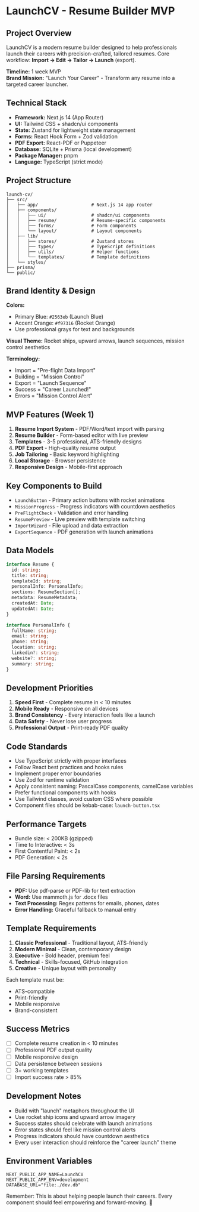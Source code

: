 # LaunchCV - Resume Builder MVP

## Project Overview
LaunchCV is a modern resume builder designed to help professionals launch their careers with precision-crafted, tailored resumes. Core workflow: **Import → Edit → Tailor → Launch** (export).

**Timeline:** 1 week MVP  
**Brand Mission:** "Launch Your Career" - Transform any resume into a targeted career launcher.

## Technical Stack
- **Framework:** Next.js 14 (App Router)
- **UI:** Tailwind CSS + shadcn/ui components
- **State:** Zustand for lightweight state management
- **Forms:** React Hook Form + Zod validation
- **PDF Export:** React-PDF or Puppeteer
- **Database:** SQLite + Prisma (local development)
- **Package Manager:** pnpm
- **Language:** TypeScript (strict mode)

## Project Structure
```
launch-cv/
├── src/
│   ├── app/                    # Next.js 14 app router
│   ├── components/
│   │   ├── ui/                 # shadcn/ui components
│   │   ├── resume/             # Resume-specific components
│   │   ├── forms/              # Form components
│   │   └── layout/             # Layout components
│   ├── lib/
│   │   ├── stores/             # Zustand stores
│   │   ├── types/              # TypeScript definitions
│   │   ├── utils/              # Helper functions
│   │   └── templates/          # Template definitions
│   └── styles/
├── prisma/
└── public/
```

## Brand Identity & Design
**Colors:**
- Primary Blue: `#2563eb` (Launch Blue)
- Accent Orange: `#f97316` (Rocket Orange)
- Use professional grays for text and backgrounds

**Visual Theme:** Rocket ships, upward arrows, launch sequences, mission control aesthetics

**Terminology:**
- Import = "Pre-flight Data Import"
- Building = "Mission Control"
- Export = "Launch Sequence"
- Success = "Career Launched!"
- Errors = "Mission Control Alert"

## MVP Features (Week 1)
1. **Resume Import System** - PDF/Word/text import with parsing
2. **Resume Builder** - Form-based editor with live preview
3. **Templates** - 3-5 professional, ATS-friendly designs
4. **PDF Export** - High-quality resume output
5. **Job Tailoring** - Basic keyword highlighting
6. **Local Storage** - Browser persistence
7. **Responsive Design** - Mobile-first approach

## Key Components to Build
- `LaunchButton` - Primary action buttons with rocket animations
- `MissionProgress` - Progress indicators with countdown aesthetics
- `PreFlightCheck` - Validation and error handling
- `ResumePreview` - Live preview with template switching
- `ImportWizard` - File upload and data extraction
- `ExportSequence` - PDF generation with launch animations

## Data Models
```typescript
interface Resume {
  id: string;
  title: string;
  templateId: string;
  personalInfo: PersonalInfo;
  sections: ResumeSection[];
  metadata: ResumeMetadata;
  createdAt: Date;
  updatedAt: Date;
}

interface PersonalInfo {
  fullName: string;
  email: string;
  phone: string;
  location: string;
  linkedin?: string;
  website?: string;
  summary: string;
}
```

## Development Priorities
1. **Speed First** - Complete resume in < 10 minutes
2. **Mobile Ready** - Responsive on all devices
3. **Brand Consistency** - Every interaction feels like a launch
4. **Data Safety** - Never lose user progress
5. **Professional Output** - Print-ready PDF quality

## Code Standards
- Use TypeScript strictly with proper interfaces
- Follow React best practices and hooks rules
- Implement proper error boundaries
- Use Zod for runtime validation
- Apply consistent naming: PascalCase components, camelCase variables
- Prefer functional components with hooks
- Use Tailwind classes, avoid custom CSS where possible
- Component files should be kebab-case: `launch-button.tsx`

## Performance Targets
- Bundle size: < 200KB (gzipped)
- Time to Interactive: < 3s
- First Contentful Paint: < 2s
- PDF Generation: < 2s

## File Parsing Requirements
- **PDF:** Use pdf-parse or PDF-lib for text extraction
- **Word:** Use mammoth.js for .docx files
- **Text Processing:** Regex patterns for emails, phones, dates
- **Error Handling:** Graceful fallback to manual entry

## Template Requirements
1. **Classic Professional** - Traditional layout, ATS-friendly
2. **Modern Minimal** - Clean, contemporary design
3. **Executive** - Bold header, premium feel
4. **Technical** - Skills-focused, GitHub integration
5. **Creative** - Unique layout with personality

Each template must be:
- ATS-compatible
- Print-friendly
- Mobile responsive
- Brand-consistent

## Success Metrics
- [ ] Complete resume creation in < 10 minutes
- [ ] Professional PDF output quality
- [ ] Mobile responsive design
- [ ] Data persistence between sessions
- [ ] 3+ working templates
- [ ] Import success rate > 85%

## Development Notes
- Build with "launch" metaphors throughout the UI
- Use rocket ship icons and upward arrow imagery
- Success states should celebrate with launch animations
- Error states should feel like mission control alerts
- Progress indicators should have countdown aesthetics
- Every user interaction should reinforce the "career launch" theme

## Environment Variables
```
NEXT_PUBLIC_APP_NAME=LaunchCV
NEXT_PUBLIC_APP_ENV=development
DATABASE_URL="file:./dev.db"
```

Remember: This is about helping people launch their careers. Every component should feel empowering and forward-moving. 🚀